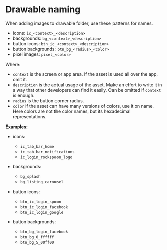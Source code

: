 # Drawable naming

When adding images to drawable folder, use these patterns for names.

- icons: `ic_<context>_<description>`
- backgrounds: `bg_<context>_<description>`
- button icons: `btn_ic_<context>_<description>`
- button backgrounds: `btn_bg_<radius>_<color>`
- pixel images: `pixel_<color>`

Where:

- `context` is the screen or app area. If the asset is used all over the app, omit it.
- `description` is the actual usage of the asset. Make an effort to write it in a way that other developers can find it easily. Can be omitted if `context` is enough.
- `radius` is the button corner radius.
- `color` if the asset can have many versions of colors, use it on name. Here colors are not the color names, but its hexadecimal representations.

**Examples:**

- icons:
    - `ic_tab_bar_home`
    - `ic_tab_bar_notifications`
    - `ic_login_rockspoon_logo`

- backgrounds:
    - `bg_splash`
    - `bg_listing_carousel`

- button icons:
    - `btn_ic_login_spoon`
    - `btn_ic_login_facebook`
    - `btn_ic_login_google`

- button backgrounds:
    - `btn_bg_login_facebook`
    - `btn_bg_0_ffffff`
    - `btn_bg_5_00ff00`
